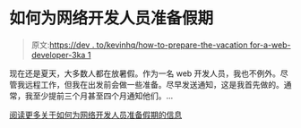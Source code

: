 # 如何为网络开发人员准备假期

> 原文:[https://dev . to/kevinhq/how-to-prepare-the-vacation for-a-web-developer-3ka 1](https://dev.to/kevinhq/how-to-prepare-the-vacation-for-a-web-developer-3ka1)

现在还是夏天，大多数人都在放暑假。作为一名 web 开发人员，我也不例外。尽管我远程工作，但我在出发前会做一些准备。尽早发送通知，这是我首先做的。通常，我至少提前三个月甚至四个月通知他们。…

[阅读更多关于如何为网络开发人员准备假期的信息](https://kevinhq.com/how-to-prepare-the-vacation-for-a-web-developer/)